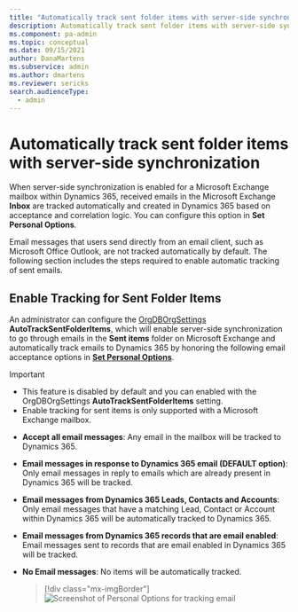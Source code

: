 ```yaml
---
title: "Automatically track sent folder items with server-side synchronization   | MicrosoftDocs"
description: Automatically track sent folder items with server-side synchronization.  
ms.component: pa-admin
ms.topic: conceptual
ms.date: 09/15/2021
author: DanaMartens
ms.subservice: admin
ms.author: dmartens
ms.reviewer: sericks
search.audienceType: 
  - admin
---
```

# Automatically track sent folder items with server-side synchronization 

When server-side synchronization is enabled for a Microsoft Exchange mailbox within Dynamics 365, received emails in the Microsoft Exchange **Inbox** are tracked automatically and created in Dynamics 365 based on acceptance and correlation logic. You can configure this option in **Set Personal Options**. 

Email messages that users send directly from an email client, such as Microsoft Office Outlook, are not tracked automatically by default. The following section includes the steps required to enable automatic tracking of sent emails.
 
## Enable Tracking for Sent Folder Items 

An administrator can configure the [OrgDBOrgSettings](OrgDbOrgSettings.md) **AutoTrackSentFolderItems**, which will enable server-side synchronization to go through emails in the **Sent items** folder on Microsoft Exchange and automatically track emails to Dynamics 365 by honoring the following email acceptance options in **[Set Personal Options](set-personal-options-affect-tracking-synchronization-between-dynamics-365-outlook-exchange.md)**. 

> [!Important]
> - This feature is disabled by default and you can enabled with the OrgDBOrgSettings **AutoTrackSentFolderItems** setting. 
> - Enable tracking for sent items is only supported with a Microsoft Exchange mailbox. 

- **Accept all email messages**: Any email in the mailbox will be tracked to Dynamics 365.

- **Email messages in response to Dynamics 365 email (DEFAULT option)**: Only email messages in reply to emails which are already present in Dynamics 365 will be tracked. 

- **Email messages from Dynamics 365 Leads, Contacts and Accounts**: Only email messages that have a matching Lead, Contact or Account within Dynamics 365 will be automatically tracked to Dynamics 365. 

- **Email messages from Dynamics 365 records that are email enabled**: Email messages sent to records that are email enabled in Dynamics 365 will be tracked. 

- **No Email messages**: No items will be automatically tracked. 

 
  > [!div class="mx-imgBorder"] 
  > ![Screenshot of Personal Options for tracking email](media/set-personal-options-track-email.png "Email tracking setting")



 

